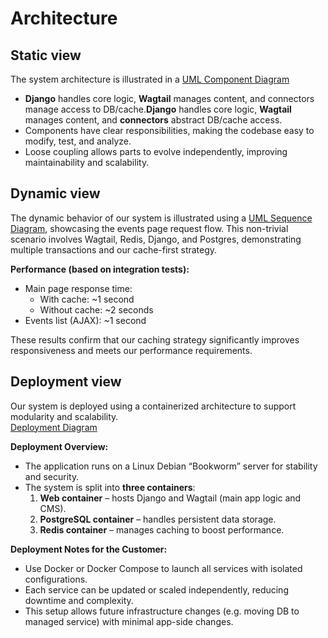 # Architecture

## Static view

The system architecture is illustrated in a [UML Component Diagram](docs/architecture/static-view)

- **Django** handles core logic, **Wagtail** manages content, and connectors manage access to DB/cache.**Django** handles core logic, **Wagtail** manages content, and **connectors** abstract DB/cache access.
- Components have clear responsibilities, making the codebase easy to modify, test, and analyze.
- Loose coupling allows parts to evolve independently, improving maintainability and scalability.

## Dynamic view

The dynamic behavior of our system is illustrated using a [UML Sequence Diagram](docs/architecture/dynamic-view), showcasing the events page request flow. This non-trivial scenario involves Wagtail, Redis, Django, and Postgres, demonstrating multiple transactions and our cache-first strategy.

**Performance (based on integration tests):**

- Main page response time:
  - With cache: ~1 second
  - Without cache: ~2 seconds
- Events list (AJAX): ~1 second

These results confirm that our caching strategy significantly improves responsiveness and meets our performance requirements.

## Deployment view

Our system is deployed using a containerized architecture to support modularity and scalability.  
[Deployment Diagram](docs/architecture/deployment-view)

**Deployment Overview:**

- The application runs on a Linux Debian “Bookworm” server for stability and security.
- The system is split into **three containers**:
  1. **Web container** – hosts Django and Wagtail (main app logic and CMS).
  2. **PostgreSQL container** – handles persistent data storage.
  3. **Redis container** – manages caching to boost performance.

**Deployment Notes for the Customer:**

- Use Docker or Docker Compose to launch all services with isolated configurations.
- Each service can be updated or scaled independently, reducing downtime and complexity.
- This setup allows future infrastructure changes (e.g. moving DB to managed service) with minimal app-side changes.